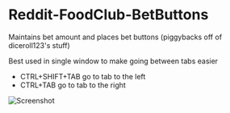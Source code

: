 # Reddit-FoodClub-BetButtons
Maintains bet amount and places bet buttons (piggybacks off of diceroll123's stuff)

Best used in single window to make going between tabs easier
 - CTRL+SHIFT+TAB   go to tab to the left
 - CTRL+TAB         go to tab to the right


![Screenshot](https://puu.sh/rhPIw/5f19e40ed8.png "Screenshot")
